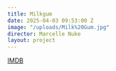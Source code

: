 ```yaml
---
title: Milkgum
date: 2025-04-03 09:53:00 Z
image: "/uploads/Milk%20Gum.jpg"
director: Marcelle Nuke
layout: project
---
```


[IMDB](http://www.imdb.com/title/tt27369276/?ref_=pro_tt_visitcons)